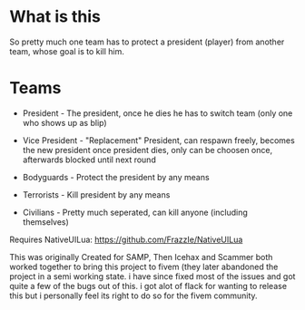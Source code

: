 
# What is this
So pretty much one team has to protect a president (player) from another team, whose goal is to kill him.

# Teams
* President - The president, once he dies he has to switch team (only one who shows up as blip)

* Vice President - "Replacement" President, can respawn freely, becomes the new president once president dies, only can be choosen once, afterwards blocked until next round

* Bodyguards - Protect the president by any means

* Terrorists - Kill president by any means

* Civilians - Pretty much seperated, can kill anyone (including themselves)


Requires NativeUILua: https://github.com/FrazzIe/NativeUILua


This was originally Created for SAMP, Then Icehax and Scammer both worked together to bring this project to fivem (they later abandoned the project in a semi working state. i have since fixed most of the issues and got quite a few of the bugs out of this. i got alot of flack for wanting to release this but i personally feel its right to do so for the fivem community.
